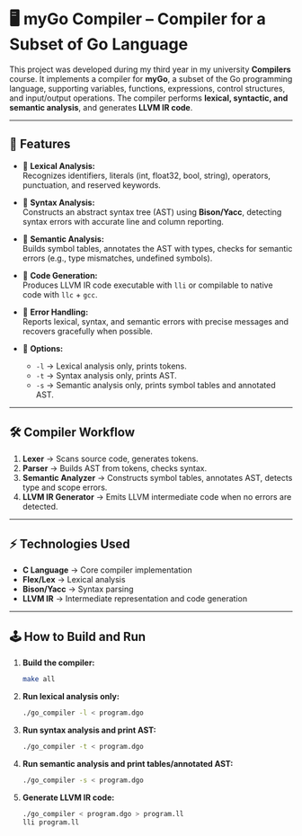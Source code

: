 # 🖥️ myGo Compiler – Compiler for a Subset of Go Language

This project was developed during my third year in my university **Compilers** course. It implements a compiler for **myGo**, a subset of the Go programming language, supporting variables, functions, expressions, control structures, and input/output operations. The compiler performs **lexical, syntactic, and semantic analysis**, and generates **LLVM IR code**.

---

## 🚀 Features

- 🔹 **Lexical Analysis:**  
  Recognizes identifiers, literals (int, float32, bool, string), operators, punctuation, and reserved keywords.

- 🔹 **Syntax Analysis:**  
  Constructs an abstract syntax tree (AST) using **Bison/Yacc**, detecting syntax errors with accurate line and column reporting.

- 🔹 **Semantic Analysis:**  
  Builds symbol tables, annotates the AST with types, checks for semantic errors (e.g., type mismatches, undefined symbols).

- 🔹 **Code Generation:**  
  Produces LLVM IR code executable with `lli` or compilable to native code with `llc` + `gcc`.

- 🔹 **Error Handling:**  
  Reports lexical, syntax, and semantic errors with precise messages and recovers gracefully when possible.

- 🔹 **Options:**  
  - `-l` → Lexical analysis only, prints tokens.  
  - `-t` → Syntax analysis only, prints AST.  
  - `-s` → Semantic analysis only, prints symbol tables and annotated AST.

---

## 🛠️ Compiler Workflow

1. **Lexer** → Scans source code, generates tokens.  
2. **Parser** → Builds AST from tokens, checks syntax.  
3. **Semantic Analyzer** → Constructs symbol tables, annotates AST, detects type and scope errors.  
4. **LLVM IR Generator** → Emits LLVM intermediate code when no errors are detected.  

---

## ⚡ Technologies Used

- **C Language** → Core compiler implementation  
- **Flex/Lex** → Lexical analysis  
- **Bison/Yacc** → Syntax parsing  
- **LLVM IR** → Intermediate representation and code generation  

---

## 🕹️ How to Build and Run

1. **Build the compiler:**  
    ```bash
    make all
    ```

2. **Run lexical analysis only:**  
    ```bash
    ./go_compiler -l < program.dgo
    ```

3. **Run syntax analysis and print AST:**  
    ```bash
    ./go_compiler -t < program.dgo
    ```

4. **Run semantic analysis and print tables/annotated AST:**  
    ```bash
    ./go_compiler -s < program.dgo
    ```

5. **Generate LLVM IR code:**  
    ```bash
    ./go_compiler < program.dgo > program.ll
    lli program.ll
    ```
